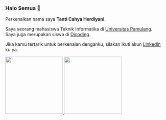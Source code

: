 ### Halo Semua 👋

<!--
**tantiich/tantiich** is a ✨ _special_ ✨ repository because its `README.md` (this file) appears on your GitHub profile.

Here are some ideas to get you started:

- 🔭 I’m currently working on ...
- 🌱 I’m currently learning ...
- 👯 I’m looking to collaborate on ...
- 🤔 I’m looking for help with ...
- 💬 Ask me about ...
- 📫 How to reach me: ...
- 😄 Pronouns: ...
- ⚡ Fun fact: ...
-->
Perkenalkan nama saya **Tanti Cahya Herdiyani**.

Saya seorang mahasiswa Teknik Informatika di [Universitas Pamulang](http://unpam.ac.id/).   
Saya juga merupakan siswa di [Dicoding](https://www.dicoding.com/).

Jika kamu tertarik untuk berkenalan denganku, silakan ikuti akun [Linkedin](https://www.linkedin.com/in/tanti-cahya-h-095316212/) ku ya.

<p align="left">
<a href="https://github.com/tantiich">
  <img height="180em" src="https://github-readme-stats-eight-theta.vercel.app/api?username=tantiich&show_icons=true&theme=algolia&include_all_commits=true&count_private=true"/>
  <img height="180em" src="https://github-readme-stats-eight-theta.vercel.app/api/top-langs/?username=tantiich&layout=compact&langs_count=8&theme=algolia"/>
</a>
</p>
